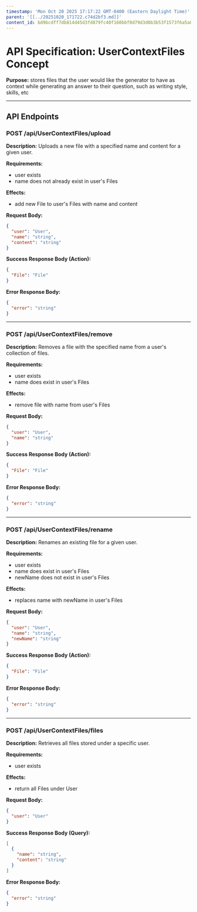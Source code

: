 ```yaml
---
timestamp: 'Mon Oct 20 2025 17:17:22 GMT-0400 (Eastern Daylight Time)'
parent: '[[../20251020_171722.c74d2bf3.md]]'
content_id: bd9bcdff7db814d45d3fd879fc40f160bbf0d79d3d0b3b53f1573f6a5a8d2bf4
---
```


# API Specification: UserContextFiles Concept

**Purpose:** stores files that the user would like the generator to have as context while generating an answer to their question, such as writing style, skills, etc

***

## API Endpoints

### POST /api/UserContextFiles/upload

**Description:** Uploads a new file with a specified name and content for a given user.

**Requirements:**

* user exists
* name does not already exist in user's Files

**Effects:**

* add new File to user's Files with name and content

**Request Body:**

```json
{
  "user": "User",
  "name": "string",
  "content": "string"
}
```

**Success Response Body (Action):**

```json
{
  "File": "File"
}
```

**Error Response Body:**

```json
{
  "error": "string"
}
```

***

### POST /api/UserContextFiles/remove

**Description:** Removes a file with the specified name from a user's collection of files.

**Requirements:**

* user exists
* name does exist in user's Files

**Effects:**

* remove file with name from user's Files

**Request Body:**

```json
{
  "user": "User",
  "name": "string"
}
```

**Success Response Body (Action):**

```json
{
  "File": "File"
}
```

**Error Response Body:**

```json
{
  "error": "string"
}
```

***

### POST /api/UserContextFiles/rename

**Description:** Renames an existing file for a given user.

**Requirements:**

* user exists
* name does exist in user's Files
* newName does not exist in user's Files

**Effects:**

* replaces name with newName in user's Files

**Request Body:**

```json
{
  "user": "User",
  "name": "string",
  "newName": "string"
}
```

**Success Response Body (Action):**

```json
{
  "File": "File"
}
```

**Error Response Body:**

```json
{
  "error": "string"
}
```

***

### POST /api/UserContextFiles/files

**Description:** Retrieves all files stored under a specific user.

**Requirements:**

* user exists

**Effects:**

* return all Files under User

**Request Body:**

```json
{
  "user": "User"
}
```

**Success Response Body (Query):**

```json
[
  {
    "name": "string",
    "content": "string"
  }
]
```

**Error Response Body:**

```json
{
  "error": "string"
}
```
